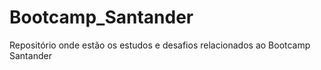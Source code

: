 # Bootcamp_Santander
Repositório onde estão os estudos e desafios relacionados ao Bootcamp Santander
